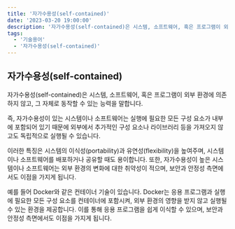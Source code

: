 ```yaml
---
title: '자가수용성(self-contained)'
date: '2023-03-20 19:00:00'
description: '자가수용성(self-contained)은 시스템, 소프트웨어, 혹은 프로그램이 외부 환경에 의존하지 않고, 그 자체로 동작할 수 있는 능력을 말합니다.'
tags:
  - '기술용어'
  - '자가수용성(self-contained)'
---
```


## 자가수용성(self-contained)

자가수용성(self-contained)은 시스템, 소프트웨어, 혹은 프로그램이 외부 환경에 의존하지 않고, 그 자체로 동작할 수 있는 능력을 말합니다.

즉, 자가수용성이 있는 시스템이나 소프트웨어는 실행에 필요한 모든 구성 요소가 내부에 포함되어 있기 때문에 외부에서 추가적인 구성 요소나 라이브러리 등을 가져오지 않고도 독립적으로 실행될 수 있습니다.

이러한 특징은 시스템의 이식성(portability)과 유연성(flexibility)을 높여주며, 시스템이나 소프트웨어를 배포하거나 공유할 때도 용이합니다. 또한, 자가수용성이 높은 시스템이나 소프트웨어는 외부 환경의 변화에 대한 취약성이 적으며, 보안과 안정성 측면에서도 이점을 가지게 됩니다.

예를 들어 Docker와 같은 컨테이너 기술이 있습니다. Docker는 응용 프로그램과 실행에 필요한 모든 구성 요소를 컨테이너에 포함시켜, 외부 환경의 영향을 받지 않고 실행될 수 있는 환경을 제공합니다. 이를 통해 응용 프로그램을 쉽게 이식할 수 있으며, 보안과 안정성 측면에서도 이점을 가지게 됩니다.

